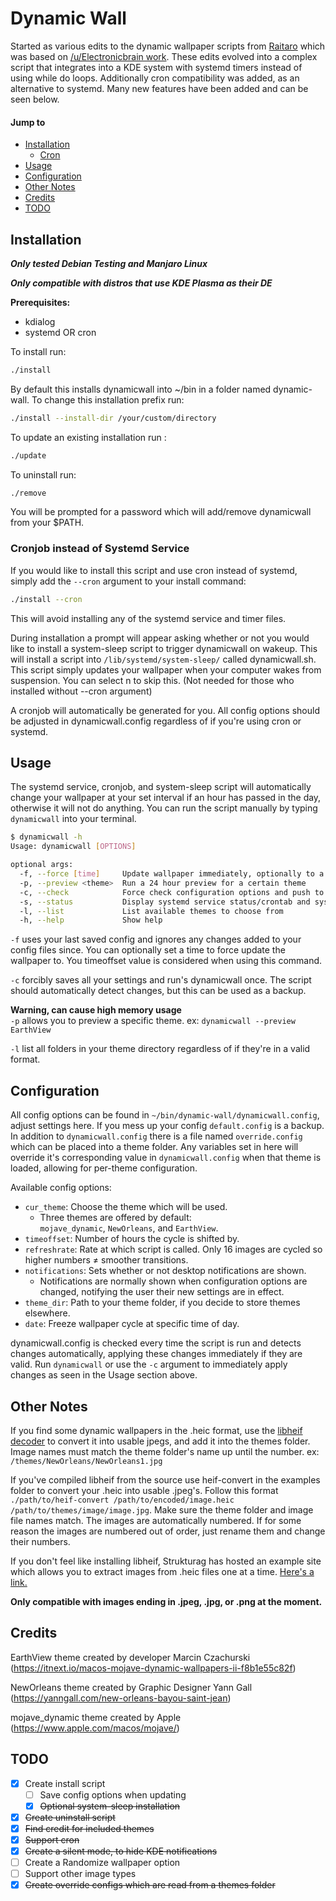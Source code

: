 # Dynamic Wall

Started as various edits to the dynamic wallpaper scripts from [Raitaro](https://gitlab.com/RaitaroH/dynamic-wall) which was based on [/u/Electronicbrain work](https://www.reddit.com/r/unixporn/comments/a7mga5/plasma_a_clone_of_macos_mojaves_dynamic_wallpaper/). These edits evolved into a complex script that integrates into a KDE system with systemd timers instead of using while do loops. Additionally cron compatibility was added, as an alternative to systemd. Many new features have been added and can be seen below.

#### Jump to

-   [Installation](#installation)
    -   [Cron](#cronjob-instead-of-systemd-service)
-   [Usage](#usage)
-   [Configuration](#configuration)
-   [Other Notes](#other-notes)
-   [Credits](#credits)
-   [TODO](#todo)

## Installation

**_Only tested Debian Testing and Manjaro Linux_**

**_Only compatible with distros that use KDE Plasma as their DE_**

**Prerequisites:**

-   kdialog
-   systemd OR cron

To install run:

```sh
./install
```
By default this installs dynamicwall into ~/bin in a folder named dynamic-wall. To change this installation prefix run:

```sh
./install --install-dir /your/custom/directory
```

To update an existing installation run :

```sh
./update
```

To uninstall run:

```sh
./remove
```

You will be prompted for a password which will add/remove dynamicwall from your $PATH.

### Cronjob instead of Systemd Service

If you would like to install this script and use cron instead of systemd, simply add the `--cron` argument to your install command:

```sh
./install --cron
```

This will avoid installing any of the systemd service and timer files.

During installation a prompt will appear asking whether or not you would like to install a system-sleep script to trigger dynamicwall on wakeup. This will install a script into `/lib/systemd/system-sleep/` called dynamicwall.sh. This script simply updates your wallpaper when your computer wakes from suspension. You can select n to skip this. (Not needed for those who installed without --cron argument)

A cronjob will automatically be generated for you. All config options should be adjusted in dynamicwall.config regardless of if you're using cron or systemd.

## Usage

The systemd service, cronjob, and system-sleep script will automatically change your wallpaper at your set interval if an hour has passed in the day, otherwise it will not do anything. You can run the script manually by typing `dynamicwall` into your terminal.

```sh
$ dynamicwall -h
Usage: dynamicwall [OPTIONS]

optional args:
  -f, --force [time]     Update wallpaper immediately, optionally to a specific time
  -p, --preview <theme>  Run a 24 hour preview for a certain theme
  -c, --check            Force check configuration options and push to script
  -s, --status           Display systemd service status/crontab and system-sleep script log
  -l, --list             List available themes to choose from
  -h, --help             Show help
```

`-f` uses your last saved config and ignores any changes added to your config files since. You can optionally set a time to force update the wallpaper to. You timeoffset value is considered when using this command.

`-c` forcibly saves all your settings and run's dynamicwall once. The script should automatically detect changes, but this can be used as a backup.

**Warning, can cause high memory usage**  
`-p` allows you to preview a specific theme. ex: `dynamicwall --preview EarthView`

`-l` list all folders in your theme directory regardless of if they're in a valid format.

## Configuration

All config options can be found in `~/bin/dynamic-wall/dynamicwall.config`, adjust settings here. If you mess up your config `default.config` is a backup.<br/>In addition to `dynamicwall.config` there is a file named `override.config` which can be placed into a theme folder. Any variables set in here will override it's corresponding value in `dynamicwall.config` when that theme is loaded, allowing for per-theme configuration.

Available config options:

-   `cur_theme`: Choose the theme which will be used.
    -   Three themes are offered by default:<br/>`mojave_dynamic`, `NewOrleans`, and `EarthView`.
-   `timeoffset`: Number of hours the cycle is shifted by.
-   `refreshrate`: Rate at which script is called. Only 16 images are cycled so higher numbers ≠ smoother transitions.
-   `notifications`: Sets whether or not desktop notifications are shown.
    -   Notifications are normally shown when configuration options are changed, notifying the user their new settings are in effect.
-   `theme_dir`: Path to your theme folder, if you decide to store themes elsewhere.
-   `date`: Freeze wallpaper cycle at specific time of day.

dynamicwall.config is checked every time the script is run and detects changes automatically, applying these changes immediately if they are valid. Run `dynamicwall` or use the `-c` argument to immediately apply changes as seen in the Usage section above.

## Other Notes

If you find some dynamic wallpapers in the .heic format, use the [libheif decoder](https://github.com/strukturag/libheif) to convert it into usable jpegs, and add it into the themes folder. Image names must match the theme folder's name up until the number. ex: `/themes/NewOrleans/NewOrleans1.jpg`

If you've compiled libheif from the source use heif-convert in the examples folder to convert your .heic into usable .jpeg's. Follow this format `./path/to/heif-convert /path/to/encoded/image.heic /path/to/themes/image/image.jpg`. Make sure the theme folder and image file names match. The images are automatically numbered. If for some reason the images are numbered out of order, just rename them and change their numbers.

If you don't feel like installing libheif, Strukturag has hosted an example site which allows you to extract images from .heic files one at a time. [Here's a link.](https://strukturag.github.io/libheif/)

**Only compatible with images ending in .jpeg, .jpg, or .png at the moment.**

## Credits

EarthView theme created by developer Marcin Czachurski (<https://itnext.io/macos-mojave-dynamic-wallpapers-ii-f8b1e55c82f>)

NewOrleans theme created by Graphic Designer Yann Gall (<https://yanngall.com/new-orleans-bayou-saint-jean>)

mojave_dynamic theme created by Apple (<https://www.apple.com/macos/mojave/>)

## TODO

-   [x]  Create install script
    -   [ ]  Save config options when updating
    -   [x]  <s>Optional system-sleep installation</s>
-   [x]  <s>Create uninstall script</s>
-   [x]  <s>Find credit for included themes</s>
-   [x]  <s>Support cron</s>
-   [x]  <s>Create a silent mode, to hide KDE notifications</s>
-   [ ]  Create a Randomize wallpaper option
-   [ ]  Support other image types
-   [x]  <s>Create override configs which are read from a themes folder</s>
